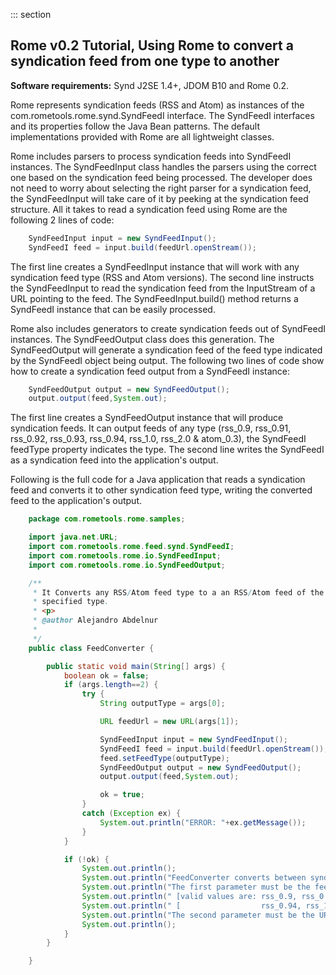 ::: section
## Rome v0.2 Tutorial, Using Rome to convert a syndication feed from one type to another

**Software requirements:** Synd J2SE 1.4+, JDOM B10 and Rome 0.2.

Rome represents syndication feeds (RSS and Atom) as instances of the
com.rometools.rome.synd.SyndFeedI interface. The SyndFeedI interfaces
and its properties follow the Java Bean patterns. The default
implementations provided with Rome are all lightweight classes.

Rome includes parsers to process syndication feeds into SyndFeedI
instances. The SyndFeedInput class handles the parsers using the correct
one based on the syndication feed being processed. The developer does
not need to worry about selecting the right parser for a syndication
feed, the SyndFeedInput will take care of it by peeking at the
syndication feed structure. All it takes to read a syndication feed
using Rome are the following 2 lines of code:

```java
    SyndFeedInput input = new SyndFeedInput();
    SyndFeedI feed = input.build(feedUrl.openStream());
```

The first line creates a SyndFeedInput instance that will work with any
syndication feed type (RSS and Atom versions). The second line instructs
the SyndFeedInput to read the syndication feed from the InputStream of a
URL pointing to the feed. The SyndFeedInput.build() method returns a
SyndFeedI instance that can be easily processed.

Rome also includes generators to create syndication feeds out of
SyndFeedI instances. The SyndFeedOutput class does this generation. The
SyndFeedOutput will generate a syndication feed of the feed type
indicated by the SyndFeedI object being output. The following two lines
of code show how to create a syndication feed output from a SyndFeedI
instance:

```java
    SyndFeedOutput output = new SyndFeedOutput();
    output.output(feed,System.out);
```

The first line creates a SyndFeedOutput instance that will produce
syndication feeds. It can output feeds of any type (rss_0.9, rss_0.91,
rss_0.92, rss_0.93, rss_0.94, rss_1.0, rss_2.0 & atom_0.3), the
SyndFeedI feedType property indicates the type. The second line writes
the SyndFeedI as a syndication feed into the application\'s output.

Following is the full code for a Java application that reads a
syndication feed and converts it to other syndication feed type, writing
the converted feed to the application\'s output.

```java
    package com.rometools.rome.samples;

    import java.net.URL;
    import com.rometools.rome.feed.synd.SyndFeedI;
    import com.rometools.rome.io.SyndFeedInput;
    import com.rometools.rome.io.SyndFeedOutput;

    /**
     * It Converts any RSS/Atom feed type to a an RSS/Atom feed of the
     * specified type.
     * <p>
     * @author Alejandro Abdelnur
     *
     */
    public class FeedConverter {

        public static void main(String[] args) {
            boolean ok = false;
            if (args.length==2) {
                try {
                    String outputType = args[0];

                    URL feedUrl = new URL(args[1]);

                    SyndFeedInput input = new SyndFeedInput();
                    SyndFeedI feed = input.build(feedUrl.openStream());
                    feed.setFeedType(outputType);
                    SyndFeedOutput output = new SyndFeedOutput();
                    output.output(feed,System.out);

                    ok = true;
                }
                catch (Exception ex) {
                    System.out.println("ERROR: "+ex.getMessage());
                }
            }

            if (!ok) {
                System.out.println();
                System.out.println("FeedConverter converts between syndication feeds types.");
                System.out.println("The first parameter must be the feed type to convert to.");
                System.out.println(" [valid values are: rss_0.9, rss_0.91, rss_0.92, rss_0.93, ]");
                System.out.println(" [                  rss_0.94, rss_1.0, rss_2.0 & atom_0.3  ]");
                System.out.println("The second parameter must be the URL of the feed to convert.");
                System.out.println();
            }
        }

    }
```
